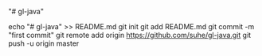 "# gl-java" 

echo "# gl-java" >> README.md
git init
git add README.md
git commit -m "first commit"
git remote add origin https://github.com/suhe/gl-java.git
git push -u origin master